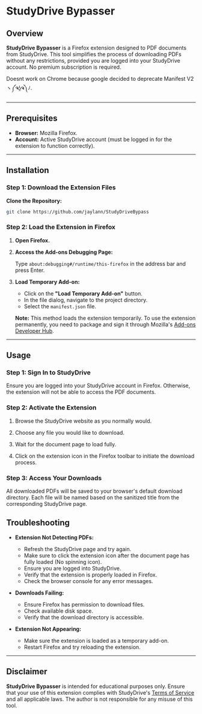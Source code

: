 # StudyDrive Bypasser

## Overview

**StudyDrive Bypasser** is a Firefox extension designed to PDF documents from StudyDrive. This tool simplifies the process of downloading PDFs without any restrictions, provided you are logged into your StudyDrive account. No premium subscription is required.

Doesnt work on Chrome because google decided to deprecate Manifest V2 	ヽ༼ຈʖ̯ຈ༽ﾉ.

---

## Prerequisites

- **Browser:** Mozilla Firefox. 
- **Account:** Active StudyDrive account (must be logged in for the extension to function correctly).

---

## Installation

### Step 1: Download the Extension Files

**Clone the Repository:**

   ```bash
   git clone https://github.com/jaylann/StudyDriveBypass
   ```

### Step 2: Load the Extension in Firefox

1. **Open Firefox.**

2. **Access the Add-ons Debugging Page:**

   Type `about:debugging#/runtime/this-firefox` in the address bar and press Enter.

3. **Load Temporary Add-on:**

    - Click on the **"Load Temporary Add-on"** button.
    - In the file dialog, navigate to the project directory.
    - Select the `manifest.json` file.

   **Note:** This method loads the extension temporarily. To use the extension permanently, you need to package and sign it through Mozilla's [Add-ons Developer Hub](https://addons.mozilla.org/developers/).

---

## Usage

### Step 1: Sign In to StudyDrive

Ensure you are logged into your StudyDrive account in Firefox. Otherwise, the extension will not be able to access the PDF documents.

### Step 2: Activate the Extension


1. Browse the StudyDrive website as you normally would.

2. Choose any file you would like to download.

3. Wait for the document page to load fully.

4. Click on the extension icon in the Firefox toolbar to initiate the download process.


### Step 3: Access Your Downloads

All downloaded PDFs will be saved to your browser's default download directory. Each file will be named based on the sanitized title from the corresponding StudyDrive page.

## Troubleshooting

- **Extension Not Detecting PDFs:**
    - Refresh the StudyDrive page and try again.
    - Make sure to click the extension icon after the document page has fully loaded (No spinning icon).
    - Ensure you are logged into StudyDrive.
    - Verify that the extension is properly loaded in Firefox.
    - Check the browser console for any error messages.

- **Downloads Failing:**
    - Ensure Firefox has permission to download files.
    - Check available disk space.
    - Verify that the download directory is accessible.

- **Extension Not Appearing:**
    - Make sure the extension is loaded as a temporary add-on.
    - Restart Firefox and try reloading the extension.

---

## Disclaimer

**StudyDrive Bypasser** is intended for educational purposes only. Ensure that your use of this extension complies with StudyDrive's [Terms of Service](https://www.studydrive.net/terms) and all applicable laws. The author is not responsible for any misuse of this tool.

